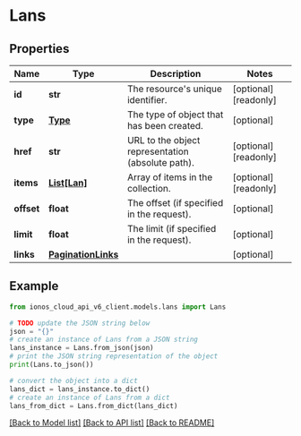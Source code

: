# Lans


## Properties

Name | Type | Description | Notes
------------ | ------------- | ------------- | -------------
**id** | **str** | The resource&#39;s unique identifier. | [optional] [readonly] 
**type** | [**Type**](Type.md) | The type of object that has been created. | [optional] 
**href** | **str** | URL to the object representation (absolute path). | [optional] [readonly] 
**items** | [**List[Lan]**](Lan.md) | Array of items in the collection. | [optional] [readonly] 
**offset** | **float** | The offset (if specified in the request). | [optional] 
**limit** | **float** | The limit (if specified in the request). | [optional] 
**links** | [**PaginationLinks**](PaginationLinks.md) |  | [optional] 

## Example

```python
from ionos_cloud_api_v6_client.models.lans import Lans

# TODO update the JSON string below
json = "{}"
# create an instance of Lans from a JSON string
lans_instance = Lans.from_json(json)
# print the JSON string representation of the object
print(Lans.to_json())

# convert the object into a dict
lans_dict = lans_instance.to_dict()
# create an instance of Lans from a dict
lans_from_dict = Lans.from_dict(lans_dict)
```
[[Back to Model list]](../README.md#documentation-for-models) [[Back to API list]](../README.md#documentation-for-api-endpoints) [[Back to README]](../README.md)


